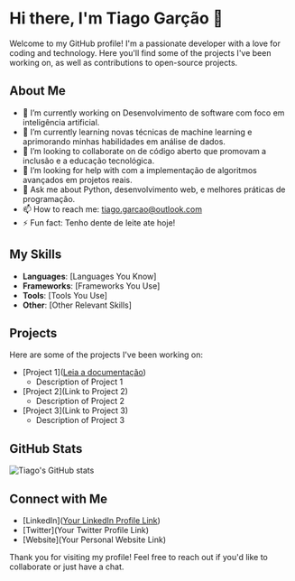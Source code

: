 # Hi there, I'm Tiago Garção 👋

Welcome to my GitHub profile! I'm a passionate developer with a love for coding and technology. Here you'll find some of the projects I've been working on, as well as contributions to open-source projects.

## About Me

- 🔭 I’m currently working on Desenvolvimento de software com foco em inteligência artificial.
- 🌱 I’m currently learning novas técnicas de machine learning e aprimorando minhas habilidades em análise de dados.
- 👯 I’m looking to collaborate on de código aberto que promovam a inclusão e a educação tecnológica.
- 🤔 I’m looking for help with com a implementação de algoritmos avançados em projetos reais.
- 💬 Ask me about Python, desenvolvimento web, e melhores práticas de programação.
- 📫 How to reach me: tiago.garcao@outlook.com
- ⚡ Fun fact: Tenho dente de leite ate hoje!

## My Skills

- **Languages**: [Languages You Know]
- **Frameworks**: [Frameworks You Use]
- **Tools**: [Tools You Use]
- **Other**: [Other Relevant Skills]

## Projects

Here are some of the projects I've been working on:

- [Project 1]([Leia a documentação](docs/documentacao.md))
  - Description of Project 1
- [Project 2](Link to Project 2)
  - Description of Project 2
- [Project 3](Link to Project 3)
  - Description of Project 3

## GitHub Stats

![Tiago's GitHub stats](https://github-readme-stats.vercel.app/api?username=TiagoGarcao&show_icons=true&theme=radical)

## Connect with Me

- [LinkedIn]([Your LinkedIn Profile Link](https://www.linkedin.com/in/tiagogarcao/))
- [Twitter](Your Twitter Profile Link)
- [Website](Your Personal Website Link)

Thank you for visiting my profile! Feel free to reach out if you'd like to collaborate or just have a chat.
